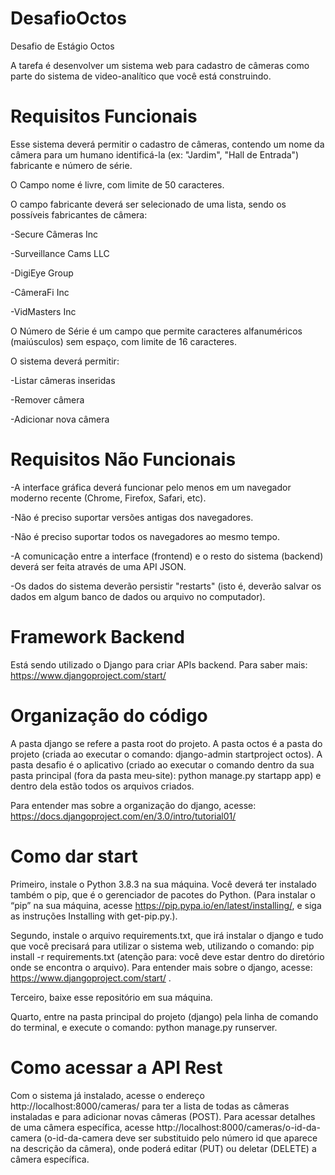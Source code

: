 # DesafioOctos
Desafio de Estágio Octos

A tarefa é desenvolver um sistema web para cadastro de câmeras como parte do sistema de video-analítico que você está construindo.

# Requisitos Funcionais

Esse sistema deverá permitir o cadastro de câmeras, contendo um nome da câmera para um humano identificá-la (ex: "Jardim", "Hall de Entrada") fabricante e número de série.

O Campo nome é livre, com limite de 50 caracteres.

O campo fabricante deverá ser selecionado de uma lista, sendo os possíveis fabricantes de câmera:

  -Secure Câmeras Inc
  
  -Surveillance Cams LLC
  
  -DigiEye Group
  
  -CâmeraFi Inc
  
  -VidMasters Inc
  
O Número de Série é um campo que permite caracteres alfanuméricos (maiúsculos) sem espaço, com limite de 16 caracteres.

O sistema deverá permitir:

  -Listar câmeras inseridas
  
  -Remover câmera
  
  -Adicionar nova câmera

# Requisitos Não Funcionais

  -A interface gráfica deverá funcionar pelo menos em um navegador moderno recente (Chrome, Firefox, Safari, etc).
  
  -Não é preciso suportar versões antigas dos navegadores.
  
  -Não é preciso suportar todos os navegadores ao mesmo tempo.
  
  -A comunicação entre a interface (frontend) e o resto do sistema (backend) deverá ser feita através de uma API JSON.
  
  -Os dados do sistema deverão persistir "restarts" (isto é, deverão salvar os dados em algum banco de dados ou arquivo no computador).
  
  # Framework Backend
  Está sendo utilizado o Django para criar APIs backend. Para saber mais: https://www.djangoproject.com/start/
  
  # Organização do código
  
  A pasta django se refere a pasta root do projeto. A pasta octos é a pasta do projeto (criada ao executar o comando: django-admin startproject octos). A pasta desafio é o aplicativo (criado ao executar o comando dentro da sua pasta principal (fora da pasta
meu-site): python manage.py startapp app) e dentro dela estão todos os arquivos criados.

 Para entender mas sobre a organização do django, acesse: https://docs.djangoproject.com/en/3.0/intro/tutorial01/
 
 # Como dar start
 
  Primeiro, instale o Python 3.8.3 na sua máquina. Você deverá ter instalado também o pip, que é o gerenciador de pacotes do Python. (Para instalar o “pip” na sua máquina, acesse https://pip.pypa.io/en/latest/installing/, e siga as instruções Installing with get-pip.py.). 
  
  Segundo, instale o arquivo requirements.txt, que irá instalar o django e tudo que você precisará para utilizar o sistema web, utilizando o comando: pip install -r requirements.txt (atenção para: você deve estar dentro do diretório onde se encontra o arquivo). Para entender mais sobre o django, acesse: https://www.djangoproject.com/start/ .
  
  Terceiro, baixe esse repositório em sua máquina.
  
  Quarto, entre na pasta principal do projeto (django) pela linha de comando do terminal, e execute o comando: python manage.py runserver.
  
  
 
 
 # Como acessar a API Rest
 
 Com o sistema já instalado, acesse o endereço http://localhost:8000/cameras/ para ter a lista de todas as câmeras instaladas e para adicionar novas câmeras (POST). Para acessar detalhes de uma câmera específica, acesse http://localhost:8000/cameras/o-id-da-camera (o-id-da-camera deve ser substituido pelo número id que aparece na descrição da câmera), onde poderá editar (PUT) ou deletar (DELETE) a câmera específica.
